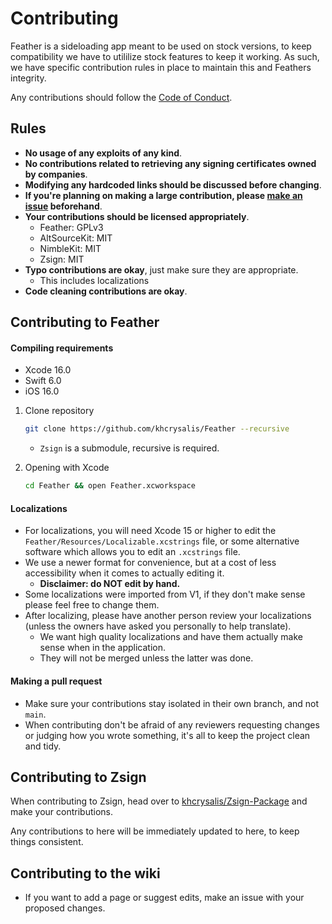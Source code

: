 # Contributing

Feather is a sideloading app meant to be used on stock versions, to keep compatibility we have to utililize stock features to keep it working. As such, we have specific contribution rules in place to maintain this and Feathers integrity.

Any contributions should follow the [Code of Conduct](./CODE_OF_CONDUCT.md).

## Rules

- **No usage of any exploits of any kind**.
- **No contributions related to retrieving any signing certificates owned by companies**.
- **Modifying any hardcoded links should be discussed before changing**.
- **If you're planning on making a large contribution, please [make an issue](https://github.com/khcrysalis/Feather) beforehand**.
- **Your contributions should be licensed appropriately**. 
  - Feather: GPLv3
  - AltSourceKit: MIT
  - NimbleKit: MIT 
  - Zsign: MIT
- **Typo contributions are okay**, just make sure they are appropriate.
  - This includes localizations
- **Code cleaning contributions are okay**.

## Contributing to Feather

#### Compiling requirements

- Xcode 16.0
- Swift 6.0
- iOS 16.0

1. Clone repository
    ```sh
    git clone https://github.com/khcrysalis/Feather --recursive
    ```
    - `Zsign` is a submodule, recursive is required.

2. Opening with Xcode
    ```sh
    cd Feather && open Feather.xcworkspace
    ```

#### Localizations
- For localizations, you will need Xcode 15 or higher to edit the `Feather/Resources/Localizable.xcstrings` file, or some alternative software which allows you to edit an `.xcstrings` file. 
- We use a newer format for convenience, but at a cost of less accessibility when it comes to actually editing it.
  - **Disclaimer: do NOT edit by hand.**
- Some localizations were imported from V1, if they don't make sense please feel free to change them.
- After localizing, please have another person review your localizations (unless the owners have asked you personally to help translate). 
  - We want high quality localizations and have them actually make sense when in the application.
  - They will not be merged unless the latter was done.

#### Making a pull request

- Make sure your contributions stay isolated in their own branch, and not `main`.
- When contributing don't be afraid of any reviewers requesting changes or judging how you wrote something, it's all to keep the project clean and tidy.

## Contributing to Zsign

When contributing to Zsign, head over to [khcrysalis/Zsign-Package](https://github.com/khcrysalis/Zsign-Package/tree/package) and make your contributions.

Any contributions to here will be immediately updated to here, to keep things consistent.

## Contributing to the wiki
- If you want to add a page or suggest edits, make an issue with your proposed changes.

